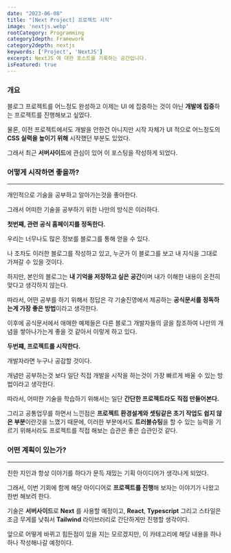 ```yaml
---
date: "2023-06-08"
title: "[Next Project] 프로젝트 시작"
image: 'nextjs.webp'
rootCategory: Programming
category1depth: Framework
category2depth: nextjs
keywords: ['Project', 'NextJS']
excerpt: NextJS 에 대한 포스트를 기록하는 공간입니다.
isFeatured: true
---
```


### 개요

블로그 프로젝트를 어느정도 완성하고 이제는 UI 에 집중하는 것이 아닌 **개발에 집중**하는 프로젝트를 진행해보고 싶었다.

물론, 이전 프로젝트에서도 개발을 안한건 아니지만 시작 자체가 UI 적으로 어느정도의 **CSS 실력을 높이기 위해** 시작했던 부분도 있었다.

그래서 최근 **서버사이드**에 관심이 있어 이 포스팅을 작성하게 되었다.

### 어떻게 시작하면 좋을까?
---

개인적으로 기술을 공부하고 알아가는것을 좋아한다.

그래서 어떠한 기술을 공부하기 위한 나만의 방식은 이러하다.

**첫번째, 관련 공식 홈페이지를 정독한다.**

우리는 너무나도 많은 정보를 블로그를 통해 얻을 수 있다.

나 조차도 이러한 블로그를 작성하고 있고, 누군가 이 블로그를 보고 내 지식을 그대로 가져갈 수 있을 것이다.

하지만, 본인의 블로그는 **내 기억을 저장하고 싶은 공간**이며 내가 이해한 내용이 온전히 맞다고 생각하지 않는다.

따라서, 어떤 공부를 하기 위해서 정답은 각 기술진영에서 제공하는 **공식문서를 정독하는게 가장 좋은 방법**이라고 생각한다.

이후에 공식문서에서 애매한 예제들은 다른 블로그 개발자들의 글을 참조하여 나만의 개념을 쌓아나가는게 좋을 것 같아서 이렇게 하고 있다.

**두번쨰, 프로젝트를 시작한다.**

개발자라면 누구나 공감할 것이다.

개념만 공부하는것 보다 일단 직접 개발을 시작을 하는것이 가장 빠르게 배울 수 있는 방법이라고 생각한다.

따라서, 어떠한 기술을 학습하기 위해서는 일단 **간단한 프로젝트라도 직접 만들어본다.**

그리고 공통업무를 하면서 느낀점은 **프로젝트 환경설계와 셋팅같은 초기 작업도 쉽지 않은 부분**이란것을 느꼈기 때문에, 이러한 부분에서도 **트러블슈팅**을 할 수 있는 능력을 기르기 위해서라도 프로젝트를 직접 해보는 습관은 좋은 습관인것 같다.

### 어떤 계획이 있는가?
---

친한 지인과 항상 이야기를 하다가 문득 재밌는 기획 아이디어가 생각나게 되었다.

그래서, 이번 기회에 함께 해당 아이디어로 **프로젝트를 진행**해 보자는 이야기가 나왔고 한번 해보려 한다.

기술은 **서버사이드**로 **Next** 를 사용할 예정이고, **React**, **Typescript** 그리고 스타일은 조금 무게를 낮춰서 **Tailwind** 라이브러리로 간단하게만 진행할 생각이다.

앞으로 어떻게 바뀌고 힘든점이 있을 지는 모르겠지만, 이 카테고리에 해당 내용을 하나하나 작성해나갈 예정이다.







